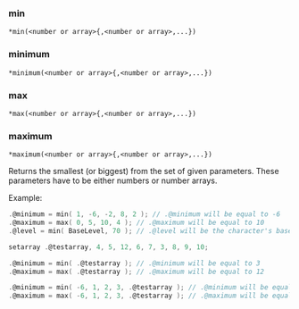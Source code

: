 
### min
```
*min(<number or array>{,<number or array>,...})
```
### minimum
```
*minimum(<number or array>{,<number or array>,...})
```
### max
```
*max(<number or array>{,<number or array>,...})
```
### maximum
```
*maximum(<number or array>{,<number or array>,...})
```

Returns the smallest (or biggest) from the set of given parameters.
These parameters have to be either numbers or number arrays.

Example:
```c
.@minimum = min( 1, -6, -2, 8, 2 ); // .@minimum will be equal to -6
.@maximum = max( 0, 5, 10, 4 ); // .@maximum will be equal to 10
.@level = min( BaseLevel, 70 ); // .@level will be the character's base level, capped to 70

setarray .@testarray, 4, 5, 12, 6, 7, 3, 8, 9, 10;

.@minimum = min( .@testarray ); // .@minimum will be equal to 3
.@maximum = max( .@testarray ); // .@maximum will be equal to 12

.@minimum = min( -6, 1, 2, 3, .@testarray ); // .@minimum will be equal to -6
.@maximum = max( -6, 1, 2, 3, .@testarray ); // .@maximum will be equal to 12
```
